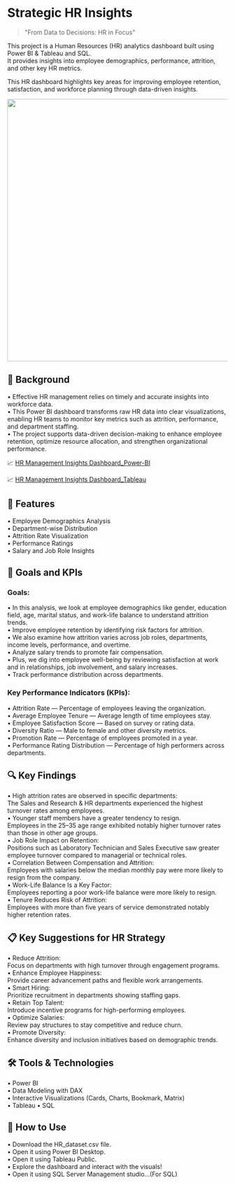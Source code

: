 # Strategic HR Insights
>"From Data to Decisions: HR in Focus"

This project is a Human Resources (HR) analytics dashboard built using Power BI & Tableau and SQL.<br>
It provides insights into employee demographics, performance, attrition, and other key HR metrics.<br>

This HR dashboard highlights key areas for improving employee retention, satisfaction, and workforce planning through data-driven insights.<br>

<img src="https://miro.medium.com/v2/resize:fit:1078/1*hVmDd7kBxo2z2FmH8Auvlg.png" width="600" />

<h2>🎯 Background</h2>

• Effective HR management relies on timely and accurate insights into workforce data.<br>
• This Power BI dashboard transforms raw HR data into clear visualizations, enabling HR teams to monitor key metrics such as attrition, performance, and department staffing.<br>
• The project supports data-driven decision-making to enhance employee retention, optimize resource allocation, and strengthen organizational performance.

📈 [HR Management Insights Dashboard_Power-BI](https://app.powerbi.com/view?r=eyJrIjoiNGFhOGNhOTgtY2QxZC00ZjE4LTgwYzctMWUxZmRmMzk3ZjMyIiwidCI6ImVlYmI5YmJlLWE2NjMtNGJiZi05YzM1LTZlMjFiNmY4MTlmNyJ9)

📈 [HR Management Insights Dashboard_Tableau](https://public.tableau.com/views/HR_17459147798080/HRDashboard?:language=en-US&publish=yes&:sid=&:redirect=auth&:display_count=n&:origin=viz_share_link)



<h2>🚀 Features</h2>

• Employee Demographics Analysis<br>
• Department-wise Distribution<br>
• Attrition Rate Visualization<br>
• Performance Ratings<br>
• Salary and Job Role Insights<br>


<h2>🎯 Goals and KPIs</h2>

<h3>Goals:</h3>

• In this analysis, we look at employee demographics like gender, education field, age, marital status, and work-life balance to understand attrition trends.<br>
• Improve employee retention by identifying risk factors for attrition.<br>
• We also examine how attrition varies across job roles, departments, income levels, performance, and overtime.<br>
• Analyze salary trends to promote fair compensation.<br>
• Plus, we dig into employee well-being by reviewing satisfaction at work and in relationships, job involvement, and salary increases.<br>
• Track performance distribution across departments.<br>

<h3>Key Performance Indicators (KPIs):</h3>

• Attrition Rate — Percentage of employees leaving the organization.<br>
• Average Employee Tenure — Average length of time employees stay.<br>
• Employee Satisfaction Score — Based on survey or rating data.<br>
• Diversity Ratio — Male to female and other diversity metrics.<br>
• Promotion Rate — Percentage of employees promoted in a year.<br>
• Performance Rating Distribution — Percentage of high performers across departments.<br>

<h2>🔍 Key Findings</h2>

• High attrition rates are observed in specific departments:<br>
The Sales and Research & HR departments experienced the highest turnover rates among employees.<br>
• Younger staff members have a greater tendency to resign.<br>
Employees in the 25–35 age range exhibited notably higher turnover rates than those in other age groups.<br>
• Job Role Impact on Retention:<br>
Positions such as Laboratory Technician and Sales Executive saw greater employee turnover compared to managerial or technical roles.<br>
• Correlation Between Compensation and Attrition:<br>
Employees with salaries below the median monthly pay were more likely to resign from the company.<br>
• Work-Life Balance Is a Key Factor:<br>
Employees reporting a poor work-life balance were more likely to resign.<br>
• Tenure Reduces Risk of Attrition:<br>
Employees with more than five years of service demonstrated notably higher retention rates.<br>

<h2>📋 Key Suggestions for HR Strategy</h2>

• Reduce Attrition:<br>
Focus on departments with high turnover through engagement programs.<br>
• Enhance Employee Happiness:<br>
Provide career advancement paths and flexible work arrangements.<br>
• Smart Hiring:<br>
Prioritize recruitment in departments showing staffing gaps.<br>
• Retain Top Talent:<br>
Introduce incentive programs for high-performing employees.<br>
• Optimize Salaries:<br>
Review pay structures to stay competitive and reduce churn.<br>
• Promote Diversity:<br>
Enhance diversity and inclusion initiatives based on demographic trends.<br>

<h2>🛠️ Tools & Technologies</h2>

• Power BI<br>
• Data Modeling with DAX<br>
• Interactive Visualizations (Cards, Charts, Bookmark, Matrix)<br>
• Tableau
• SQL


<h2>📂 How to Use</h2>

• Download the HR_dataset.csv file.<br>
• Open it using Power BI Desktop.<br>
• Open it using Tableau Public.<br>
• Explore the dashboard and interact with the visuals!<br>
• Open it using SQL Server Management studio...(For SQL)<br>

